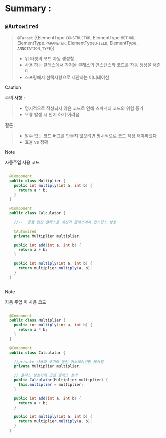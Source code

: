 

# Summary : 
## `@Autowired`

> `@Target`
>({ElementType.`CONSTRUCTOR`, ElementType.`METHOD`, ElementType.`PARAMETER`, ElementType.`FIELD`, ElementType.
 `ANNOTATION_TYPE`})
>  - 위 타겟의 코드 자동 생성함
>  - 사용 하는 클래스에서 가져올 클래스의 인스턴스화 코드를 자동 생성을 해준다
>  - 스프링에서 선택사항으로 제안하는 어너테이션
> 

> [!Caution]
> 
> 주의 사항 :
>> - 명시적으로 작성되지 않은 코드로 인해 스파게티 코드의 위험 증가
>>  - 오류 발생 시 인지 하기 어려움 
>  
> 결론 :
>> - 알수 없는 코드 버그를 만들지 않으려면 명시적으로 코드 작성 해야하겠다
> >  - 효율 vs 정확 




> [!NOTE] 
> 자동주입 사용 코드


```java

  @Component
  public class Multiplier {
    public int multiply(int a, int b) {
      return a * b;
    }
  }

  @Component
  public class Calculator {

    //--  곱셈 연산 클래스를 계산기 클래스에서 인스턴스 생성
    
    @Autowired
    private Multiplier multiplier;

    public int add(int a, int b) {
      return a + b;
    }

    public int multiply(int a, int b) {
      return multiplier.multiply(a, b);
    }
  }
  


```



> [!NOTE]
> 자동 주입 미 사용 코드
> 
```java

  @Component
  public class Multiplier {
    public int multiply(int a, int b) {
      return a * b;
    }
  }

  @Component
  public class Calculator {

    //private 사용해 초기화 동인 어노테이션만 제거됨
    private Multiplier multiplier;

    // 클래스 생성자에 곱셈 클래스 정의
    public Calculator(Multiplier multiplier) {
      this.multiplier = multiplier;
    }

    public int add(int a, int b) {
      return a + b;
    }

    public int multiply(int a, int b) {
      return multiplier.multiply(a, b);
    }
  }

```